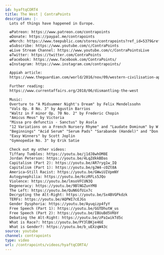 ```yaml
---
id: hyaftqCORT4
title: The West | ContraPoints
description: |-
  Lots of things have happened in Europe.

  ✿Patreon: https://www.patreon.com/contrapoints
  ✿Donate: https://paypal.me/contrapoints
  ✿Merch: https://www.teepublic.com/stores/contrapoints?ref_id=5379&ref_type=aff
  ✿Subscribe: https://www.youtube.com/c/ContraPoints
  ✿Live Stream Channel: https://www.youtube.com/c/ContraPointsLive
  ✿Twitter: https://twitter.com/ContraPoints
  ✿Facebook: https://www.facebook.com/ContraPoints/
  ✿Instagram: https://www.instagram.com/contrapoints/

  Appiah article:
  https://www.theguardian.com/world/2016/nov/09/western-civilisation-appiah-reith-lecture

  Further reading:
  https://www.currentaffairs.org/2018/06/dismantling-the-west

  Music:
  Overture to "A Midsummer Night's Dream" by Felix Mendelssohn
  "Vals Op. 8 No. 3" by Agustín Barrios
  "Waltz in F minor Op. 70 No. 2" by Frederic Chopin
  "Amicus Meus" by Victoria
  "Missa pro defunctis - Sanctus" by Asola
  "12 Variations on a French Nursery Rhyme" and "Laudate Dominum" by W.A. Mozart
  "Beginnings" "Acid Serum" "Serum Pads" "Sarabande (Handel)" and "Don't Need This" by Zoë Blade ( http://zoeblade.com/ )
  "Easy Winners" by Scott Joplin
  "Gymnopedie No. 3" by Erik Satie

  Check out my other videos:
  Tiffany Tumbles: https://youtu.be/j1dJ8whOM8E
  Jordan Peterson: https://youtu.be/4LqZdkkBDas
  Capitalism (Part 2): https://youtu.be/AR7ryg1w_IQ
  Capitalism (Part 1): https://youtu.be/gJW4-cOZt8A
  America—Still Racist: https://youtu.be/GWwiUIVpmNY
  Autogynephilia: https://youtu.be/6czRFLs5JQo
  Violence: https://youtu.be/lmsoVFCUN3Q
  Degeneracy: https://youtu.be/9BlNGZunYM8
  The Left: https://youtu.be/QuN6GfUix7c
  Decrypting the Alt-Right: https://youtu.be/Sx4BVGPkdzk
  TERFs: https://youtu.be/AQPWI7cEJGs
  Gender Dysphoria: https://youtu.be/Ayuqizp4fyY
  Free Speech (Part 1): https://youtu.be/GGTDhutW_us
  Free Speech (Part 2): https://youtu.be/IBUuBd5VRbY
  Debating the Alt-Right: https://youtu.be/zPa1wikTd5c
  What is Race?: https://youtu.be/PY3lBKje46E
  What is Gender?: https://youtu.be/b_uEXzqW43c
source: youtube
channel: contrapoints
type: video
url: /contrapoints/videos/hyaftqCORT4/
---
```

